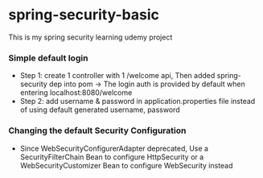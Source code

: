 # spring-security-basic
This is my spring security learning udemy project 

### Simple default login
- Step 1: create 1 controller with 1 /welcome api, Then added spring-security dep into pom -> The login auth is provided by default when entering localhost:8080/welcome
- Step 2: add username & password in application.properties file instead of using default generated username, password

### Changing the default Security Configuration
- Since WebSecurityConfigurerAdapter deprecated, Use a SecurityFilterChain Bean to configure HttpSecurity or a WebSecurityCustomizer Bean to configure WebSecurity instead
 